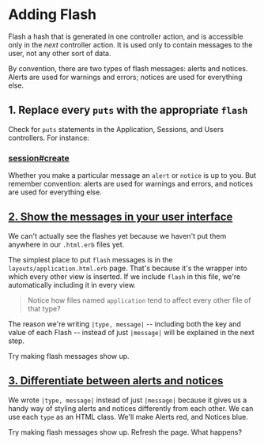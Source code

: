 # Adding Flash

Flash a hash that is generated in one controller action, and is accessible only in the *next* controller action. It is used only to contain messages to the user, not any other sort of data.

By convention, there are two types of flash messages: alerts and notices. Alerts are used for warnings and errors; notices are used for everything else.

## 1. Replace every `puts` with the appropriate `flash`

Check for `puts` statements in the Application, Sessions, and Users controllers. For instance:

### [session#create](https://github.com/ga-wdi-exercises/tunr_rails_users/pull/4/files#diff-d5241d488259f32ecbe2f636133e5ddaR12)

Whether you make a particular message an `alert` or `notice` is up to you. But remember convention: alerts are used for warnings and errors, and notices are used for everything else.

## [2. Show the messages in your user interface](https://github.com/ga-wdi-exercises/tunr_rails_users/pull/4/files#diff-9599427925097c3c66f26ac1e0de5cadR23)

We can't actually see the flashes yet because we haven't put them anywhere in our `.html.erb` files yet.

The simplest place to put `flash` messages is in the `layouts/application.html.erb` page. That's because it's the wrapper into which every other view is inserted. If we include `flash` in this file, we're automatically including it in every view.

> Notice how files named `application` tend to affect every other file of that type?

The reason we're writing `|type, message|` -- including both the key and value of each Flash -- instead of just `|message|` will be explained in the next step.

Try making flash messages show up.

## [3. Differentiate between alerts and notices](https://github.com/ga-wdi-exercises/tunr_rails_users/pull/4/files#diff-fb7484bc2f56c263954da6fc44982eeaR96)

We wrote `|type, message|` instead of just `|message|` because it gives us a handy way of styling alerts and notices differently from each other. We can use each `type` as an HTML class. We'll make Alerts red, and Notices blue.

Try making flash messages show up. Refresh the page. What happens?
